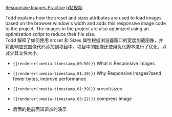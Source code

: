 [Responsive Images Practice](https://frontendmasters.com/courses/web-perf/responsive-images-practice/)
[b站视频](https://www.bilibili.com/video/BV1s34y1r7hB?p=24&vd_source=22af953ea4c09540ad1966711a2d53f0)

Todd explains how the srcset and sizes attributes are used to load images based on the browser window's width and adds this responsive image code to the project. The images in the project are also optimized using an optimization script to reduce their file size.  
Todd 解释了如何使用 srcset 和 Sizes 属性根据浏览器窗口的宽度加载图像，并将此响应式图像代码添加到项目中。项目中的图像还使用优化脚本进行了优化，以减少其文件大小。

- `{{renderer(:media-timestamp,00:50)}}` What is Responsive Images

- `{{renderer(:media-timestamp,01:39)}}` Why Responsive Images?send fewer bytes, improve performance
- `{{renderer(:media-timestamp,01:39)}}` srcset/sizes 
- `{{renderer(:media-timestamp,03:22)}}` compress image
- 后面的是前面知识点的演示